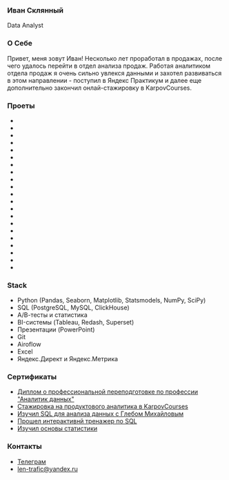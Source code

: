 ### Иван Склянный
Data Analyst


### О Себе
Привет, меня зовут Иван! Несколько лет проработал в продажах, после чего удалось перейти в отдел анализа продаж. Работая аналитиком отдела продаж я очень сильно увлекся данными и захотел развиваться в этом направлении - поступил в Яндекс Практикум и далее еще дополнительно закончил онлай-стажировку в KarpovCourses.


### Проеты
-
-
-
-
-
-
-
-
-
-
-
-
-
-
-
-
-
-
-
-
-


### Stack
- Python (Pandas, Seaborn, Matplotlib, Statsmodels, NumPy, SciPy)
- SQL (PostgreSQL, MySQL, ClickHouse)
- А/В-тесты и статистика
- BI-системы (Tableau, Redash, Superset)
- Презентации (PowerPoint)
- Git
- Airoflow
- Excel
- Яндекс.Директ и Яндекс.Метрика 


### Сертификаты
- [Диплом о профессиональной переподготовке по профессии "Аналитик данных"](https://disk.yandex.ru/i/UGBVGsNG5U3DkQ)
- [Стажировка на продуктового аналитика в KarpovCourses](https://disk.yandex.ru/i/SW2M_z8rVTApeQ)
- [Изучил SQL для анализа данных с Глебом Михайловым](https://disk.yandex.ru/i/WLscsAtng42w3w)
- [Прошел интерактивнй тренажер по SQL](https://disk.yandex.ru/i/51hzXH26JX5wBA)
- [Изучил основы статистики](https://disk.yandex.ru/i/FInDmFeVTiYkBg)


### Контакты
- [Телеграм](https://t.me/ivan_skl88)
- <len-trafic@yandex.ru>

